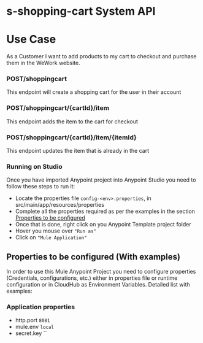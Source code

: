 # s-shopping-cart System API

# Use Case <a name="usecase"/>

As a Customer I want to add products to my cart to checkout and purchase them in the WeWork website.

### POST/shoppingcart
This endpoint will create a shopping cart for the user in their account

### POST/shoppingcart/{cartId}/item
This endpoint adds the item to the cart for checkout 

### POST/shoppingcart/{cartId}/item/{itemId}
This endpoint updates the item that is already in the cart 


### Running on Studio <a name="runonstudio"/>
Once you have imported Anypoint project into Anypoint Studio you need to follow these steps to run it:

+ Locate the properties file `config-<env>.properties`, in src/main/app/resources/properties
+ Complete all the properties required as per the examples in the section [Properties to be configured](#propertiestobeconfigured)
+ Once that is done, right click on you Anypoint Template project folder 
+ Hover you mouse over `"Run as"`
+ Click on  `"Mule Application"`

## Properties to be configured (With examples) <a name="propertiestobeconfigured"/>
In order to use this Mule Anypoint Project you need to configure properties (Credentials, configurations, etc.) either in properties file or runtime configuration or in CloudHub as Environment Variables.
Detailed list with examples:
### Application properties
+ http.port `8081`
+ mule.env `local`
+ secret.key ``